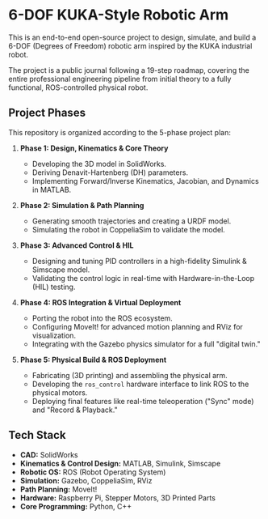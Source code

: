 # 6-DOF KUKA-Style Robotic Arm

This is an end-to-end open-source project to design, simulate, and build a 6-DOF (Degrees of Freedom) robotic arm inspired by the KUKA industrial robot.

The project is a public journal following a 19-step roadmap, covering the entire professional engineering pipeline from initial theory to a fully functional, ROS-controlled physical robot.



## Project Phases

This repository is organized according to the 5-phase project plan:

1.  **Phase 1: Design, Kinematics & Core Theory**
    * Developing the 3D model in SolidWorks.
    * Deriving Denavit-Hartenberg (DH) parameters.
    * Implementing Forward/Inverse Kinematics, Jacobian, and Dynamics in MATLAB.

2.  **Phase 2: Simulation & Path Planning**
    * Generating smooth trajectories and creating a URDF model.
    * Simulating the robot in CoppeliaSim to validate the model.

3.  **Phase 3: Advanced Control & HIL**
    * Designing and tuning PID controllers in a high-fidelity Simulink & Simscape model.
    * Validating the control logic in real-time with Hardware-in-the-Loop (HIL) testing.

4.  **Phase 4: ROS Integration & Virtual Deployment**
    * Porting the robot into the ROS ecosystem.
    * Configuring MoveIt! for advanced motion planning and RViz for visualization.
    * Integrating with the Gazebo physics simulator for a full "digital twin."

5.  **Phase 5: Physical Build & ROS Deployment**
    * Fabricating (3D printing) and assembling the physical arm.
    * Developing the `ros_control` hardware interface to link ROS to the physical motors.
    * Deploying final features like real-time teleoperation ("Sync" mode) and "Record & Playback."

## Tech Stack

* **CAD:** SolidWorks
* **Kinematics & Control Design:** MATLAB, Simulink, Simscape
* **Robotic OS:** ROS (Robot Operating System)
* **Simulation:** Gazebo, CoppeliaSim, RViz
* **Path Planning:** MoveIt!
* **Hardware:** Raspberry Pi, Stepper Motors, 3D Printed Parts
* **Core Programming:** Python, C++